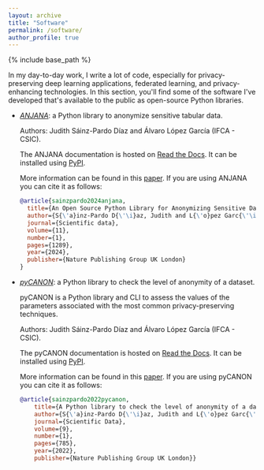 ```yaml
---
layout: archive
title: "Software"
permalink: /software/
author_profile: true
---
```


{% include base_path %}

In my day-to-day work, I write a lot of code, especially for privacy-preserving deep learning applications, federated learning, and privacy-enhancing technologies. In this section, you'll find some of the software I've developed that's available to the public as open-source Python libraries.
 
- [*ANJANA*](https://github.com/IFCA-Advanced-Computing/anjana): a Python library to anonymize sensitive tabular data.

	Authors: Judith Sáinz-Pardo Díaz and Álvaro López García (IFCA - CSIC).

	The ANJANA documentation is hosted on [Read the Docs](https://anjana.readthedocs.io/). It can be installed using [PyPI](https://pypi.org/project/anjana/).

	More information can be found in this [paper](https://www.nature.com/articles/s41597-024-04019-z). 
	If you are using ANJANA you can cite it as follows:
	```bibtex
	@article{sainzpardo2024anjana,
	  title={An Open Source Python Library for Anonymizing Sensitive Data},
	  author={S{\'a}inz-Pardo D{\'\i}az, Judith and L{\'o}pez Garc{\'\i}a, {\'A}lvaro},
	  journal={Scientific data},
	  volume={11},
	  number={1},
	  pages={1289},
	  year={2024},
	  publisher={Nature Publishing Group UK London}
	}
	```
	
- [*pyCANON*](https://github.com/IFCA-Advanced-Computing/pycanon): a Python library to check the level of anonymity of a dataset. 

	pyCANON is a Python library and CLI to assess the values of the parameters associated with the most common privacy-preserving techniques. 

	Authors: Judith Sáinz-Pardo Díaz and Álvaro López García (IFCA - CSIC).

	The pyCANON documentation is hosted on [Read the Docs](https://pycanon.readthedocs.io/). It can be installed using [PyPI](https://pypi.org/project/pycanon/).

	More information can be found in this [paper](https://www.nature.com/articles/s41597-022-01894-2).
	If you are using pyCANON you can cite it as follows:

	```bibtex
	@article{sainzpardo2022pycanon,
	    title={A Python library to check the level of anonymity of a dataset},
	    author={S{\'a}inz-Pardo D{\'\i}az, Judith and L{\'o}pez Garc{\'\i}a, {\'A}lvaro},
	    journal={Scientific Data},
	    volume={9},
	    number={1},
	    pages={785},
	    year={2022},
	    publisher={Nature Publishing Group UK London}}
	```

